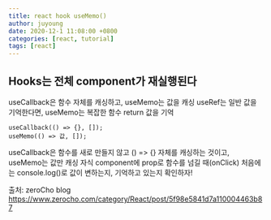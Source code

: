 ```yaml
---
title: react hook useMemo()
author: juyoung
date: 2020-12-1 11:08:00 +0800
categories: [react, tutorial]
tags: [react]
---
```


## Hooks는 전체 component가 재실행된다

 useCallback은 함수 자체를 캐싱하고, useMemo는 값을 캐싱 
 useRef는 일반 값을 기억한다면, useMemo는 복잡한 함수 return 값을 기억 
 
```
useCallback(() => {}, []);
useMemo(() => 값, []);

```
 useCallback은 함수를 새로 만들지 않고 () => {} 자체를 캐싱하는 것이고, useMemo는 값만 캐싱 
 자식 component에 prop로 함수를 넘길 때(onClick) 
 처음에는 console.log()로 값이 변하는지, 기억하고 있는지 확인하자!  
 
출처: zeroCho blog <https://www.zerocho.com/category/React/post/5f98e5841d7a110004463b87>